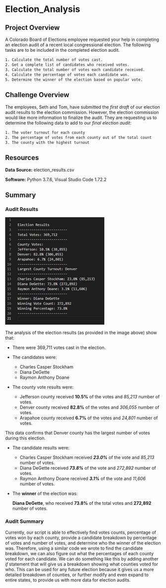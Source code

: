 # Election_Analysis 


## Project Overview

A Colorado Board of Elections employee requested your help in completing an election audit of a recent local congressional election. The following tasks are to be included in the completed election audit.

	1. Calculate the total number of votes cast. 
	2. Get a complete list of candidates who received votes. 
	3. Calculate the total number of votes each candidate received. 
	4. Calculate the percentage of votes each candidate won. 
	5. Determine the winner of the election based on popular vote. 
	
## Challenge Overview

The employees, Seth and Tom, have submitted the *first draft* of our election audit results to the election commission. However, the election commission would like more information to finalize the audit. They are requesting us to determine the following data to add to our *final election audit*:

	1. The voter turnout for each county
	2. The percentage of votes from each county out of the total count
	3. The county with the highest turnout

## Resources

**Data Source:** election_results.csv

**Software:** Python 3.7.6, Visual Studio Code 1.72.2

## Summary

### Audit Results
![Election_Results](/Resources/Election_Results.png)

The analysis of the election results (as provided in the image above) show that:
* There were 369,711 votes cast in the election.

* The candidates were:
	- Charles Casper Stockham
	- Diana DeGette
	- Raymon Anthony Doane

* The county vote results were:
	- Jefferson county received **10.5%** of the votes and _85,213_ number of votes.
	- Denver county received **82.8%** of the votes	and _306,055_ number of votes.
	- Arapahoe county received **6.7%** of the votes and _24,801_ number of votes.

This data confirms that Denver county has the largest number of votes during this election.

* The candidate results were:
	- Charles Casper Stockham received **_23.0%_** of the vote and _85,213_ number of votes.
	- Diana DeGette received **_73.8%_** of the vote and _272,892_ number of votes.
	- Raymon Anthony Doane received **_3.1%_** of the vote and _11,606_ number of votes.
  
 * The **winner** of the election was:

    **Diana DeGette**, who received **73.8%** of the total votes and **272,892** number of votes.
	
### Audit Summary
Currently, our script is able to effectively find votes counts, percentage of votes won by each county, provide a candidate breakdown by percentage of votes and number of votes, and determine who the winner of the election was. Therefore, using a similar code we wrote to find the candidate breakdown, we can also figure out what the percentages of each county voted for each candidate. We can do something like this by adding another *if* statement that will give us a breakdown showing what counties voted for who. This can be used for any future election because it gives us a more detailed breakdown of counties, or further modify and even expand to entire states, to provide us with more data for election audits.
